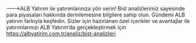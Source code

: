 
--->ALB Yatırım ile yatırımlarınıza yön verin! Bist analizlerimiz sayesinde para piyasaları hakkında 
derinlemesine bilgilere sahip olun. Gündemi ALB yatırım farkıyla keşfedin. Sizler için hazırlanan özel 
içerikler ve avantajlar ile yatırımlarınızı ALB Yatırım’da gerçekleştirmek için 
https://albyatirim.com.tr/analiz/bist-analizleri
